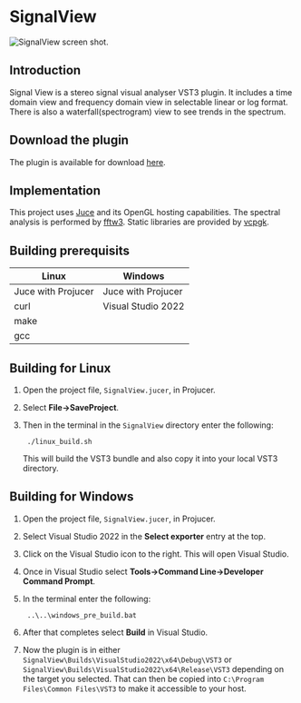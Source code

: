 # SignalView

![SignalView screen shot.](<https://www.twkrause.ca/SignalView screenshot.png> "SignalView screen shot")

## Introduction

Signal View is a stereo signal visual analyser VST3 plugin.
It includes a time domain view and frequency domain view in selectable
linear or log format. There is also a waterfall(spectrogram) view to see trends in
the spectrum.

## Download the plugin

The plugin is available for download [here](https://www.twkrause.ca).

## Implementation

This project uses [Juce](https://juce.com/) and its OpenGL hosting capabilities.
The spectral analysis is performed by [fftw3](https://www.fftw.org/).
Static libraries are provided by [vcpgk](https://vcpkg.io/).

## Building prerequisits

| Linux                 | Windows             |
|-----------------------|---------------------|
| Juce with Projucer    | Juce with Projucer  |
| curl                  | Visual Studio 2022  |
| make                  |                     |
| gcc                   |                     |

## Building for Linux

1. Open the project file, `SignalView.jucer`, in Projucer.
2. Select **File->SaveProject**.
3. Then in the terminal in the `SignalView` directory enter the following:

        ./linux_build.sh

   This will build the VST3 bundle and also copy it into your local VST3 directory.

## Building for Windows

1. Open the project file, `SignalView.jucer`, in Projucer.
2. Select Visual Studio 2022 in the **Select exporter** entry at the top.
3. Click on the Visual Studio icon to the right. This will open Visual Studio.
4. Once in Visual Studio select **Tools->Command Line->Developer Command Prompt**.
5. In the terminal enter the following:
   
        ..\..\windows_pre_build.bat
   
7. After that completes select **Build** in Visual Studio.
8. Now the plugin is in either `SignalView\Builds\VisualStudio2022\x64\Debug\VST3` or `SignalView\Builds\VisualStudio2022\x64\Release\VST3` depending on the target you selected. That can then be copied into `C:\Program Files\Common Files\VST3` to make it accessible to your host.
